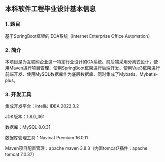 ## 本科软件工程毕业设计基本信息

### 1. 题目

  基于SpringBoot框架的IEOA系统（Internet Enterprise Office Automation）

### 2. 简介

  本项目是为互联网企业这一特定行业设计的OA系统。前后端采用分离式设计，使用Maven进行项目管理、使用SpringBoot框架进行后端开发、使用Vue3框架进行前端开发、使用MySQL数据库作为底层数据库、同时集成了Mybatis、Mybatis-plus。

### 3. 开发工具
  集成开发平台：IntelliJ IDEA 2022.3.2

  JDK版本：1.8.0_361

  数据库：MySQL 8.0.31

  数据库管理工具：Navicat Premium 16.0.11

  Maven项目配置管理：apache maven 3.8.3（内置tomcat7插件：apache tomcat 7.0.37）

